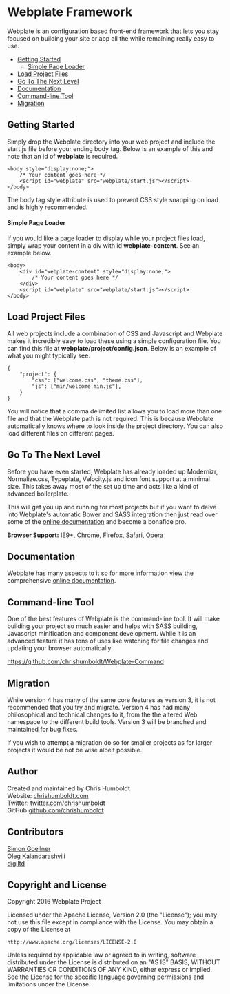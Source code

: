 # Webplate Framework
Webplate is an configuration based front-end framework that lets you stay focused on building your site or app all the while remaining really easy to use.

* [Getting Started](#getting-started)
   * [Simple Page Loader](#simple-page-loader)
* [Load Project Files](#load-project-files)
* [Go To The Next Level](#go-to-the-next-level)
* [Documentation](#documentation)
* [Command-line Tool](#command-line-tool)
* [Migration](#migration)

## Getting Started
Simply drop the Webplate directory into your web project and include the start.js file before your ending body tag. Below is an example of this and note that an id of **webplate** is required.
```
<body style="display:none;">
    /* Your content goes here */
    <script id="webplate" src="webplate/start.js"></script>
</body>
```
The body tag style attribute is used to prevent CSS style snapping on load and is highly recommended.

#### Simple Page Loader
If you would like a page loader to display while your project files load, simply wrap your content in a div with id **webplate-content**. See an example below.
```
<body>
    <div id="webplate-content" style="display:none;">
        /* Your content goes here */
    </div>
    <script id="webplate" src="webplate/start.js"></script>
</body>
```

## Load Project Files
All web projects include a combination of CSS and Javascript and Webplate makes it incredibly easy to load these using a simple configuration file. You can find this file at <b>webplate/project/config.json</b>. Below is an example of what you might typically see.

```
{
    "project": {
        "css": ["welcome.css", "theme.css"],
        "js": ["min/welcome.min.js"],
    }
}
```

You will notice that a comma delimited list allows you to load more than one file and that the Webplate path is not required. This is because Webplate automatically knows where to look inside the project directory. You can also load different files on different pages.

## Go To The Next Level
Before you have even started, Webplate has already loaded up Modernizr, Normalize.css, Typeplate, Velocity.js and icon font support at a minimal size. This takes away most of the set up time and acts like a kind of advanced boilerplate.

This will get you up and running for most projects but if you want to delve into Webplate's automatic Bower and SASS integration then just read over some of the [online documentation](http://getwebplate.com/documentation) and become a bonafide pro.

**Browser Support:** IE9+, Chrome, Firefox, Safari, Opera

## Documentation
Webplate has many aspects to it so for more information view the comprehensive [online documentation](http://getwebplate.com/documentation).

## Command-line Tool
One of the best features of Webplate is the command-line tool. It will make building your project so much easier and helps with SASS building, Javascript minification and component development. While it is an advanced feature it has tons of uses like watching for file changes and updating your browser automatically.

https://github.com/chrishumboldt/Webplate-Command

## Migration
While version 4 has many of the same core features as version 3, it is not recommended that you try and migrate. Version 4 has had many philosophical and technical changes to it, from the the altered Web namespace to the different build tools. Version 3 will be branched and maintained for bug fixes.

If you wish to attempt a migration do so for smaller projects as for larger projects it would be not be wise albeit possible.

## Author
Created and maintained by Chris Humboldt<br>
Website: <a href="http://chrishumboldt.com/">chrishumboldt.com</a><br>
Twitter: <a href="https://twitter.com/chrishumboldt">twitter.com/chrishumboldt</a><br>
GitHub <a href="https://github.com/chrishumboldt">github.com/chrishumboldt</a><br>

## Contributors
<a href="https://github.com/simeydotme">Simon Goellner</a><br>
<a href="https://github.com/V1RTUOZ">Oleg Kalandarashvili</a><br>
<a href="https://github.com/digiltd">digiltd</a>

## Copyright and License
Copyright 2016 Webplate Project

Licensed under the Apache License, Version 2.0 (the "License");
you may not use this file except in compliance with the License.
You may obtain a copy of the License at

    http://www.apache.org/licenses/LICENSE-2.0

Unless required by applicable law or agreed to in writing, software
distributed under the License is distributed on an "AS IS" BASIS,
WITHOUT WARRANTIES OR CONDITIONS OF ANY KIND, either express or implied.
See the License for the specific language governing permissions and
limitations under the License.
